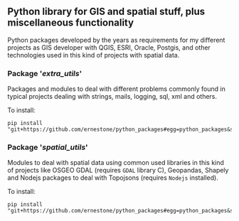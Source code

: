 ## Python library for GIS and spatial stuff, plus miscellaneous functionality 
Python packages developed by the years as requirements for my different projects as GIS developer with QGIS, ESRI, Oracle, Postgis, and other technologies used in this kind of projects with spatial data.

### Package '_extra_utils_'
Packages and modules to deal with different problems commonly found in typical projects dealing with strings, mails, logging, sql, xml and others.

To install:
```shell script
pip install "git+https://github.com/ernestone/python_packages#egg=python_packages&subdirectory=extra_utils_pckg"
```

### Package '_spatial_utils_'
Modules to deal with spatial data using common used libraries in this kind of projects like OSGEO GDAL (requires `GDAL` library C), Geopandas, Shapely and Nodejs packages to deal with Topojsons (requires `Nodejs` installed).

To install:
```shell script
pip install "git+https://github.com/ernestone/python_packages#egg=python_packages&subdirectory=spatial_utils_pckg"
```